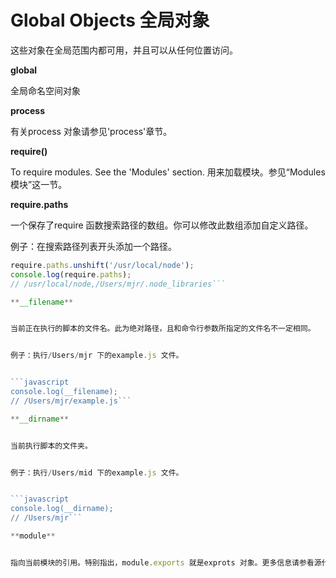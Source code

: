 # Global Objects 全局对象
这些对象在全局范围内都可用，并且可以从任何位置访问。

**global**

全局命名空间对象


**process**


有关process 对象请参见'process'章节。


**require()**


To require modules. See the 'Modules' section.
用来加载模块。参见“Modules 模块”这一节。


**require.paths**


一个保存了require 函数搜索路径的数组。你可以修改此数组添加自定义路径。


例子：在搜索路径列表开头添加一个路径。


```javascript
require.paths.unshift('/usr/local/node');
console.log(require.paths);
// /usr/local/node,/Users/mjr/.node_libraries```

**__filename**


当前正在执行的脚本的文件名。此为绝对路径，且和命令行参数所指定的文件名不一定相同。


例子：执行/Users/mjr 下的example.js 文件。


```javascript
console.log(__filename);
// /Users/mjr/example.js```

**__dirname**


当前执行脚本的文件夹。


例子：执行/Users/mid 下的example.js 文件。


```javascript
console.log(__dirname);
// /Users/mjr```

**module**


指向当前模块的引用。特别指出，module.exports 就是exprots 对象。更多信息请参看源代码文件src/process.js。



